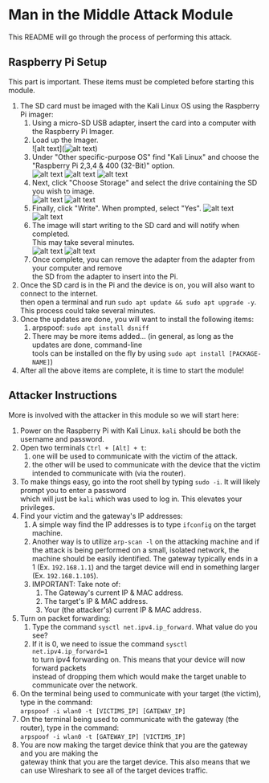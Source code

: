 # Man in the Middle Attack Module

This README will go through the process of performing this attack.

## Raspberry Pi Setup

This part is important. These items must be completed before starting this module.  

1. The SD card must be imaged with the Kali Linux OS using the Raspberry Pi imager:
    1. Using a micro-SD USB adapter, insert the card into a computer with the Raspberry Pi Imager.
    2. Load up the Imager.  
    ![alt text](![alt text](https://github.com/nagallegos/WTAMU_WAGNER_MODULES/blob/main/Images/RPi_imager2.png?raw=true))
    3. Under "Other specific-purpose OS" find "Kali Linux" and choose the  
    "Raspberry Pi 2,3,4 & 400 (32-Bit)" option.  
    ![alt text](./Images/RPi_imager2.png)
    ![alt text](./Images/RPi_imager3.png)
    ![alt text](./Images/RPi_imager4.png)
    4. Next, click "Choose Storage" and select the drive containing the SD you wish to image.  
    ![alt text](./Images/RPi_imager5.png)
    ![alt text](./Images/RPi_imager6.png)
    5. Finally, click "Write". When prompted, select "Yes".
    ![alt text](./Images/RPi_imager7.png)
    ![alt text](./Images/RPi_imager8.png)
    6. The image will start writing to the SD card and will notify when completed.  
    This may take several minutes.  
    ![alt text](./Images/RPi_imager9.png)
    ![alt text](./Images/RPi_imager10.png)
    7. Once complete, you can remove the adapter from the adapter from your computer and remove  
    the SD from the adapter to insert into the Pi.
2. Once the SD card is in the Pi and the device is on, you will also want to connect to the internet.  
then open a terminal and run `sudo apt update && sudo apt upgrade -y`.  
This process could take several minutes.
3. Once the updates are done, you will want to install the following items:
    1. arpspoof: `sudo apt install dsniff`
    2. There may be more items added... (in general, as long as the updates are done, command-line  
    tools can be installed on the fly by using `sudo apt install [PACKAGE-NAME]`)
4. After all the above items are complete, it is time to start the module!

## Attacker Instructions

More is involved with the attacker in this module so we will start here:

1. Power on the Raspberry Pi with Kali Linux. `kali` should be both the username and password.
2. Open two terminals `Ctrl + [Alt] + t`:
    1. one will be used to communicate with the victim of the attack.
    2. the other will be used to communicate with the device that the victim intended to communicate with (via the router).
3. To make things easy, go into the root shell by typing `sudo -i`. It will likely prompt you to enter a password  
which will just be `kali` which was used to log in. This elevates your privileges.
4. Find your victim and the gateway's IP addresses:
    1. A simple way find the IP addresses is to type `ifconfig` on the target machine.
    2. Another way is to utilize `arp-scan -l` on the attacking machine and if the attack
    is being performed on a small, isolated network, the machine should be easily identified.
    The gateway typically ends in a 1 (Ex. `192.168.1.1`) and the target device will end
    in something larger (Ex. `192.168.1.105`).
    3. IMPORTANT: Take note of:
        1. The Gateway's current IP & MAC address.
        2. The target's IP & MAC address.
        3. Your (the attacker's) current IP & MAC address.
5. Turn on packet forwarding:
    1. Type the command `sysctl net.ipv4.ip_forward`. What value do you see?
    2. If it is 0, we need to issue the command `sysctl net.ipv4.ip_forward=1`  
    to turn ipv4 forwarding on. This means that your device will now forward packets  
    instead of dropping them which would make the target unable to communicate over the network.
6. On the terminal being used to communicate with your target (the victim), type in the command:  
`arpspoof -i wlan0 -t [VICTIMS_IP] [GATEWAY_IP]`
7. On the terminal being used to communicate with the gateway (the router), type in the command:  
`arpspoof -i wlan0 -t [GATEWAY_IP] [VICTIMS_IP]`
8. You are now making the target device think that you are the gateway and you are making the  
gateway think that you are the target device. This also means that we can use Wireshark to see
all of the target devices traffic.
